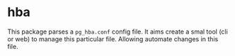 # hba

This package parses a `pg_hba.conf` config file. It aims create a smal tool (cli or web) to manage this particular file. Allowing automate changes in this file.